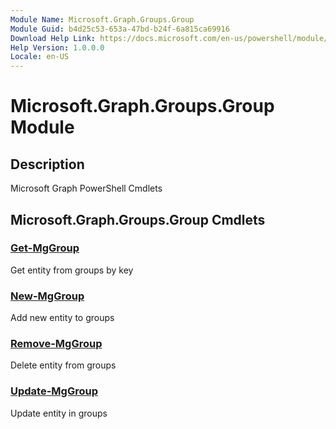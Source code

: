 ```yaml
---
Module Name: Microsoft.Graph.Groups.Group
Module Guid: b4d25c53-653a-47bd-b24f-6a815ca69916
Download Help Link: https://docs.microsoft.com/en-us/powershell/module/microsoft.graph.groups.group
Help Version: 1.0.0.0
Locale: en-US
---
```


# Microsoft.Graph.Groups.Group Module
## Description
Microsoft Graph PowerShell Cmdlets

## Microsoft.Graph.Groups.Group Cmdlets
### [Get-MgGroup](Get-MgGroup.md)
Get entity from groups by key

### [New-MgGroup](New-MgGroup.md)
Add new entity to groups

### [Remove-MgGroup](Remove-MgGroup.md)
Delete entity from groups

### [Update-MgGroup](Update-MgGroup.md)
Update entity in groups

